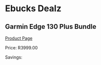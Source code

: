 
# Ebucks Dealz
## Garmin Edge 130 Plus Bundle
[Product Page](https://www.ebucks.com/web/shop/productSelected.do?prodId=1210098203&catId=872270976)

Price: R3999.00

Savings: 


	
